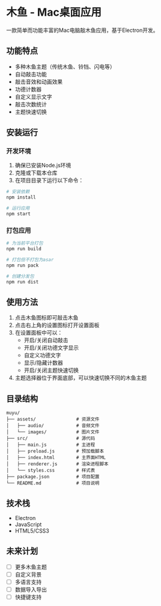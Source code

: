 # 木鱼 - Mac桌面应用

一款简单而功能丰富的Mac电脑敲木鱼应用，基于Electron开发。

## 功能特点

- 多种木鱼主题（传统木鱼、铃铛、闪电等）
- 自动敲击功能
- 敲击音效和动画效果
- 功德计数器
- 自定义显示文字
- 敲击次数统计
- 主题快速切换

## 安装运行

### 开发环境

1. 确保已安装Node.js环境
2. 克隆或下载本仓库
3. 在项目目录下运行以下命令：

```bash
# 安装依赖
npm install

# 运行应用
npm start
```

### 打包应用

```bash
# 为当前平台打包
npm run build

# 打包但不打包为asar
npm run pack

# 创建分发包
npm run dist
```

## 使用方法

1. 点击木鱼图标即可敲击木鱼
2. 点击右上角的设置图标打开设置面板
3. 在设置面板中可以：
   - 开启/关闭自动敲击
   - 开启/关闭功德文字显示
   - 自定义功德文字
   - 显示/隐藏计数器
   - 开启/关闭主题快速切换
4. 主题选择器位于界面底部，可以快速切换不同的木鱼主题

## 目录结构

```
muyu/
├── assets/               # 资源文件
│   ├── audio/            # 音频文件
│   └── images/           # 图片文件
├── src/                  # 源代码
│   ├── main.js           # 主进程
│   ├── preload.js        # 预加载脚本
│   ├── index.html        # 主界面HTML
│   ├── renderer.js       # 渲染进程脚本
│   └── styles.css        # 样式表
├── package.json          # 项目配置
└── README.md             # 项目说明
```

## 技术栈

- Electron
- JavaScript
- HTML5/CSS3

## 未来计划

- [ ] 更多木鱼主题
- [ ] 自定义背景
- [ ] 多语言支持
- [ ] 数据导入导出
- [ ] 快捷键支持 